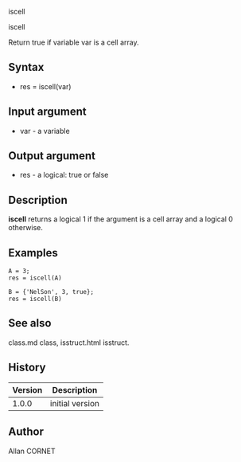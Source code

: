 



iscell


iscell

Return true if variable var is a cell array.

## Syntax

- res = iscell(var)

## Input argument

 - var - a variable

## Output argument

 - res - a logical: true or false

## Description

<b>iscell</b> returns a logical 1 if the argument is a cell array and a logical 0 otherwise.

## Examples

```Nelson
A = 3;
res = iscell(A)
```
```Nelson
B = {'NelSon', 3, true};
res = iscell(B)
```

## See also

class.md class, isstruct.html isstruct.
## History

|Version|Description|
|------|------|
|1.0.0|initial version|


## Author

Allan CORNET



